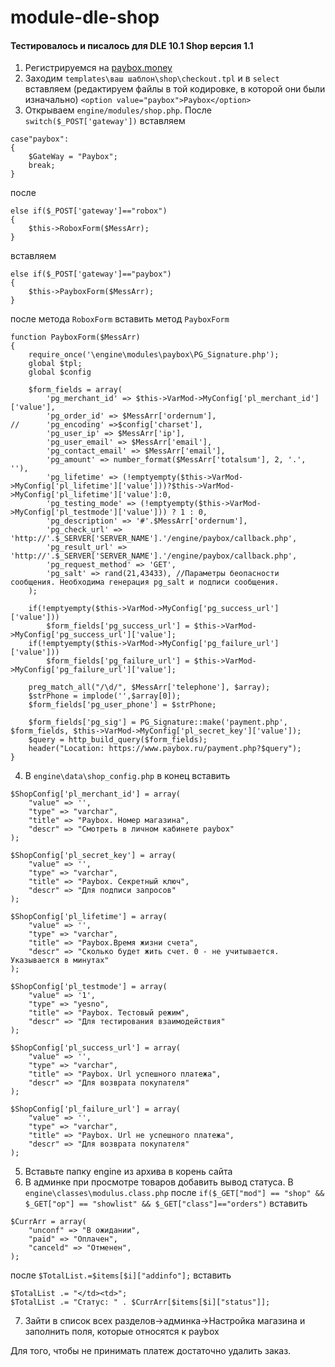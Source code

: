 # module-dle-shop

#### Тестировалось и писалось для DLE 10.1 Shop версия 1.1

1. Регистрируемся на <a href="https://paybox.money" target="_blank">paybox.money</a>
2. Заходим `templates\ваш шаблон\shop\checkout.tpl` и в `select` вставляем (редактируем файлы в той кодировке, в которой они были изначально)
`<option value="paybox">Paybox</option>`
3. Открываем `engine/modules/shop.php`.
После `switch($_POST['gateway'])` вставляем
```
case"paybox":
{
    $GateWay = "Paybox";
    break;
}
```
после
```
else if($_POST['gateway']=="robox")
{
    $this->RoboxForm($MessArr);
}
```
вставляем
```
else if($_POST['gateway']=="paybox")
{
    $this->PayboxForm($MessArr);
}
```
после метода `RoboxForm` вставить метод `PayboxForm`
```
function PayboxForm($MessArr)
{
    require_once('\engine\modules\paybox\PG_Signature.php');
    global $tpl;
    global $config

    $form_fields = array(
        'pg_merchant_id' => $this->VarMod->MyConfig['pl_merchant_id']['value'],
        'pg_order_id' => $MessArr['ordernum'],
//      'pg_encoding' =>$config['charset'],
        'pg_user_ip' => $MessArr['ip'],
        'pg_user_email' => $MessArr['email'],
        'pg_contact_email' => $MessArr['email'],
        'pg_amount' => number_format($MessArr['totalsum'], 2, '.', ''),
        'pg_lifetime' => (!emptyempty($this->VarMod->MyConfig['pl_lifetime']['value']))?$this->VarMod->MyConfig['pl_lifetime']['value']:0,
        'pg_testing_mode' => (!emptyempty($this->VarMod->MyConfig['pl_testmode']['value'])) ? 1 : 0,
        'pg_description' => '#'.$MessArr['ordernum'],
        'pg_check_url' => 'http://'.$_SERVER['SERVER_NAME'].'/engine/paybox/callback.php',
        'pg_result_url' => 'http://'.$_SERVER['SERVER_NAME'].'/engine/paybox/callback.php',
        'pg_request_method' => 'GET',
        'pg_salt' => rand(21,43433), //Пaраметры беопасности сообщения. Необходима генерация pg_salt и подписи сообщения.
    );

    if(!emptyempty($this->VarMod->MyConfig['pg_success_url']['value']))
        $form_fields['pg_success_url'] = $this->VarMod->MyConfig['pg_success_url']['value'];
    if(!emptyempty($this->VarMod->MyConfig['pg_failure_url']['value']))
        $form_fields['pg_failure_url'] = $this->VarMod->MyConfig['pg_failure_url']['value'];

    preg_match_all("/\d/", $MessArr['telephone'], $array);
    $strPhone = implode('',$array[0]);
    $form_fields['pg_user_phone'] = $strPhone;

    $form_fields['pg_sig'] = PG_Signature::make('payment.php', $form_fields, $this->VarMod->MyConfig['pl_secret_key']['value']);
    $query = http_build_query($form_fields);
    header("Location: https://www.paybox.ru/payment.php?$query");
}
```
4. В `engine\data\shop_config.php` в конец вставить
```
$ShopConfig['pl_merchant_id'] = array(
    "value" => '',
    "type" => "varchar",
    "title" => "Paybox. Номер магазина",
    "descr" => "Смотреть в личном кабинете paybox"
);

$ShopConfig['pl_secret_key'] = array(
    "value" => '',
    "type" => "varchar",
    "title" => "Paybox. Секретный ключ",
    "descr" => "Для подписи запросов"
);

$ShopConfig['pl_lifetime'] = array(
    "value" => '',
    "type" => "varchar",
    "title" => "Paybox.Время жизни счета",
    "descr" => "Сколько будет жить счет. 0 - не учитывается. Указывается в минутах"
);

$ShopConfig['pl_testmode'] = array(
    "value" => '1',
    "type" => "yesno",
    "title" => "Paybox. Тестовый режим",
    "descr" => "Для тестирования взаимодействия"
);

$ShopConfig['pl_success_url'] = array(
    "value" => '',
    "type" => "varchar",
    "title" => "Paybox. Url успешного платежа",
    "descr" => "Для возврата покупателя"
);

$ShopConfig['pl_failure_url'] = array(
    "value" => '',
    "type" => "varchar",
    "title" => "Paybox. Url не успешного платежа",
    "descr" => "Для возврата покупателя"
);
```

5. Вставьте папку engine из архива в корень сайта
6. В админке при просмотре товаров добавить вывод статуса. В `engine\classes\modulus.class.php` после
`if($_GET["mod"] == "shop" && $_GET["op"] == "showlist" && $_GET["class"]=="orders")`
вставить
```
$CurrArr = array(
    "unconf" => "В ожидании",
    "paid" => "Оплачен",
    "canceld" => "Отменен",
);
```
после `$TotalList.=$items[$i]["addinfo"];` вставить
```
$TotalList .= "</td><td>";
$TotalList .= "Статус: " . $CurrArr[$items[$i]["status"]];
```

7. Зайти в список всех разделов->админка->Настройка магазина и заполнить поля, которые относятся к paybox

Для того, чтобы не принимать платеж достаточно удалить заказ.



